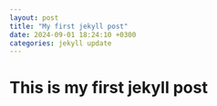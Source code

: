```yaml
---
layout: post
title: "My first jekyll post"
date: 2024-09-01 18:24:10 +0300
categories: jekyll update
---
```


# This is my first jekyll post
